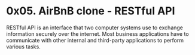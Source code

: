 # 0x05. AirBnB clone - RESTful API

RESTful API is an interface that two computer systems use to exchange information securely over the internet. Most business applications have to communicate with other internal and third-party applications to perform various tasks.